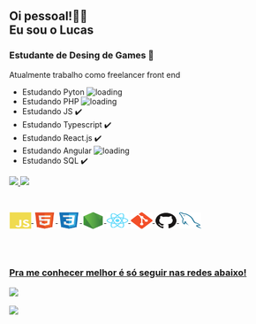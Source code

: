 ## Oi pessoal!🖐🏻<br> Eu sou o Lucas
### Estudante de Desing de Games 👾
Atualmente trabalho como freelancer front end
- Estudando Pyton <img width="20" height="20" src="https://img.icons8.com/ios-filled/50/loading.png" alt="loading"/>
- Estudando PHP <img width="20" height="20" src="https://img.icons8.com/ios-filled/50/loading.png" alt="loading"/>
- Estudando JS ✔️
- Estudando Typescript ✔️
- Estudando React.js ✔️
- Estudando Angular <img width="20" height="20" src="https://img.icons8.com/ios-filled/50/loading.png" alt="loading"/>
- Estudando SQL ✔️
 <div>
   <a href="https://github.com/Lucas-SFernandez">
   <img height="180em" src="https://github-readme-stats.vercel.app/api?username=Lucas-SFernandez&show_icons=true&theme=tokyonight&include_all_commits=true&count_private=true"/>
   <img height="180em" src="https://github-readme-stats.vercel.app/api/top-langs/?username=Lucas-SFernandez&layout=compact&langs_count=6&theme=tokyonight"/>
</div>

##
    
<div style="display: inline_block"><br>
  <img align="center" alt="Js" height="30" width="40" src="https://raw.githubusercontent.com/devicons/devicon/master/icons/javascript/javascript-plain.svg">
  <img align="center" alt="HTML" height="30" width="40" src="https://raw.githubusercontent.com/devicons/devicon/master/icons/html5/html5-original.svg">
  <img align="center" alt="CSS" height="30" width="40" src="https://raw.githubusercontent.com/devicons/devicon/master/icons/css3/css3-original.svg">
  <img align="center" alt="nodejs" height="30" width="40" src="https://raw.githubusercontent.com/devicons/devicon/master/icons/nodejs/nodejs-original.svg">
 <img align="center" alt="nodejs" height="30" width="40" src="https://raw.githubusercontent.com/devicons/devicon/master/icons/react/react-original.svg">
 <img align="center" alt="nodejs" height="30" width="40" src="https://raw.githubusercontent.com/devicons/devicon/master/icons/git/git-original.svg">
 <img align="center" alt="nodejs" height="30" width="40" src="https://raw.githubusercontent.com/devicons/devicon/master/icons/github/github-original.svg">
 <img align="center" alt="nodejs" height="30" width="40" src="https://raw.githubusercontent.com/devicons/devicon/master/icons/mysql/mysql-original.svg">
</div>

##
 
 <br>
 
  ### Pra me conhecer melhor é só seguir nas redes abaixo!
 
<div> 
  
  <a href="https://www.instagram.com/lucas.novis/" target="_blank"><img src="https://img.shields.io/badge/-Instagram-%23E4405F?style=for-the-badge&logo=instagram&logoColor=white" target="_blank"></a>
 
  <a href = "lucas97sf@gmail.com"><img src="https://img.shields.io/badge/-Gmail-%23333?style=for-the-badge&logo=gmail&logoColor=white" target="_blank"></a>

</div>
